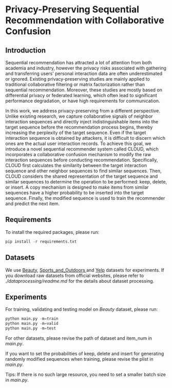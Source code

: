 # Privacy-Preserving Sequential Recommendation with Collaborative Confusion

## Introduction
Sequential recommendation has attracted a lot of attention from both academia and industry, however the privacy risks associated with gathering and transferring users' personal interaction data are often underestimated or ignored. Existing privacy-preserving studies are mainly applied to traditional collaborative filtering or matrix factorization rather than sequential recommendation. Moreover, these studies are mostly based on differential privacy or federated learning, which often lead to significant performance degradation, or have high requirements for communication. 

In this work, we address privacy-preserving from a different perspective. Unlike existing research, we capture collaborative signals of neighbor interaction sequences and directly inject indistinguishable items into the target sequence before the recommendation process begins, thereby increasing the perplexity of the target sequence. Even if the target interaction sequence is obtained by attackers, it is difficult to discern which ones are the actual user interaction records. To achieve this goal, we introduce a novel sequential recommender system called CLOUD, which incorporates a collaborative confusion mechanism to modify the raw interaction sequences before conducting recommendation. Specifically, CLOUD first calculates the similarity between the target interaction sequence and other neighbor sequences to find similar sequences. Then, CLOUD considers the shared representation of the target sequence and similar sequences to determine the operation to be performed: keep, delete, or insert. A copy mechanism is designed to make items from similar sequences have a higher probability to be inserted into the target sequence. Finally, the modified sequence is used to train the recommender and predict the next item. 

## Requirements

To install the required packages, please run:

```python
pip install -r requirements.txt
```

## Datasets

We use [Beauty](http://jmcauley.ucsd.edu/data/amazon/links.html), [Sports_and_Outdoors ](http://jmcauley.ucsd.edu/data/amazon/links.html)and [Yelp](https://www.yelp.com/dataset) datasets for experiments. If you download raw datasets from official websites, please refer to *./dataprocessing/readme.md* for the details about dataset processing.

## Experiments

For training, validating and testing model on *Beauty* dataset, please run:

```python
python main.py -m=train
python main.py -m=valid
python main.py -m=test
```

For other datasets, please revise the path of dataset and item_num in *main.py*.

If you want to set the probabilities of keep, delete and insert for generating randomly modified sequences when training, please revise the plist in *main.py*.

Tips:
If there is no such large resource, you need to set a smaller batch size in *main.py*. 
